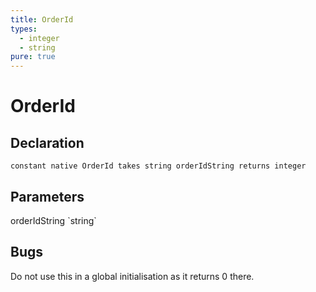 ```yaml
---
title: OrderId
types:
  - integer
  - string
pure: true
---
```


# OrderId

## Declaration

```
constant native OrderId takes string orderIdString returns integer
```

## Parameters
<dl>
  <dt>orderIdString `string`</dt>
  <dd></dd>
</dl>

## Bugs 
Do not use this in a global initialisation as it returns 0 there.